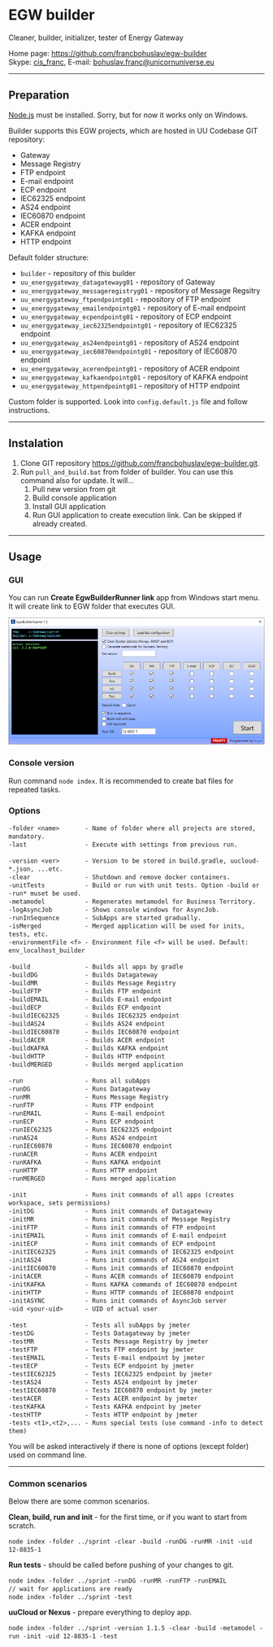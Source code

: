 # EGW builder

Cleaner, builder, initializer, tester of Energy Gateway

Home page: <https://github.com/francbohuslav/egw-builder>  
Skype: [cis_franc](skype:cis_franc), E-mail: [bohuslav.franc@unicornuniverse.eu](bohuslav.franc@unicornuniverse.eu)

---

## Preparation

[Node.js](https://nodejs.org/) must be installed. Sorry, but for now it works only on Windows.

Builder supports this EGW projects, which are hosted in UU Codebase GIT repository:

- Gateway
- Message Registry
- FTP endpoint
- E-mail endpoint
- ECP endpoint
- IEC62325 endpoint
- AS24 endpoint
- IEC60870 endpoint
- ACER endpoint
- KAFKA endpoint
- HTTP endpoint

Default folder structure:

- `builder` - repository of this builder
- `uu_energygateway_datagatewayg01` - repository of Gateway
- `uu_energygateway_messageregistryg01` - repository of Message Regsitry
- `uu_energygateway_ftpendpointg01` - repository of FTP endpoint
- `uu_energygateway_emailendpointg01` - repository of E-mail endpoint
- `uu_energygateway_ecpendpointg01` - repository of ECP endpoint
- `uu_energygateway_iec62325endpointg01` - repository of IEC62325 endpoint
- `uu_energygateway_as24endpointg01` - repository of AS24 endpoint
- `uu_energygateway_iec60870endpointg01` - repository of IEC60870 endpoint
- `uu_energygateway_acerendpointg01` - repository of ACER endpoint
- `uu_energygateway_kafkaendpointg01` - repository of KAFKA endpoint
- `uu_energygateway_httpendpointg01` - repository of HTTP endpoint

Custom folder is supported. Look into `config.default.js` file and follow instructions.

---

## Instalation

1. Clone GIT repository https://github.com/francbohuslav/egw-builder.git.
2. Run `pull_and_build.bat` from folder of builder. You can use this command also for update. It will...
   1. Pull new version from git
   2. Build console application
   3. Install GUI application
   4. Run GUI application to create execution link. Can be skipped if already created.

---

## Usage

### GUI

You can run **Create EgwBuilderRunner link** app from Windows start menu. It will create link to EGW folder that executes GUI.

![GUI screenshot](GUI-screenshot.png)

### Console version

Run command `node index`. It is recommended to create bat files for repeated tasks.

### Options

    -folder <name>       - Name of folder where all projects are stored, mandatory.
    -last                - Execute with settings from previous run.

    -version <ver>       - Version to be stored in build.gradle, uucloud-*.json, ...etc.
    -clear               - Shutdown and remove docker containers.
    -unitTests           - Build or run with unit tests. Option -build or -run* muset be used.
    -metamodel           - Regenerates metamodel for Business Territory.
    -logAsyncJob         - Shows console windows for AsyncJob.
    -runInSequence       - SubApps are started gradually.
    -isMerged            - Merged application will be used for inits, tests, etc.
    -environmentFile <f> - Environment file <f> will be used. Default: env_localhost_builder

    -build               - Builds all apps by gradle
    -buildDG             - Builds Datagateway
    -buildMR             - Builds Message Registry
    -buildFTP            - Builds FTP endpoint
    -buildEMAIL          - Builds E-mail endpoint
    -buildECP            - Builds ECP endpoint
    -buildIEC62325       - Builds IEC62325 endpoint
    -buildAS24           - Builds AS24 endpoint
    -buildIEC60870       - Builds IEC60870 endpoint
    -buildACER           - Builds ACER endpoint
    -buildKAFKA          - Builds KAFKA endpoint
    -buildHTTP           - Builds HTTP endpoint
    -buildMERGED         - Builds merged application

    -run                 - Runs all subApps
    -runDG               - Runs Datagateway
    -runMR               - Runs Message Registry
    -runFTP              - Runs FTP endpoint
    -runEMAIL            - Runs E-mail endpoint
    -runECP              - Runs ECP endpoint
    -runIEC62325         - Runs IEC62325 endpoint
    -runAS24             - Runs AS24 endpoint
    -runIEC60870         - Runs IEC60870 endpoint
    -runACER             - Runs ACER endpoint
    -runKAFKA            - Runs KAFKA endpoint
    -runHTTP             - Runs HTTP endpoint
    -runMERGED           - Runs merged application

    -init                - Runs init commands of all apps (creates workspace, sets permissions)
    -initDG              - Runs init commands of Datagateway
    -initMR              - Runs init commands of Message Registry
    -initFTP             - Runs init commands of FTP endpoint
    -initEMAIL           - Runs init commands of E-mail endpoint
    -initECP             - Runs init commands of ECP endpoint
    -initIEC62325        - Runs init commands of IEC62325 endpoint
    -initAS24            - Runs init commands of AS24 endpoint
    -initIEC60870        - Runs init commands of IEC60870 endpoint
    -initACER            - Runs ACER commands of IEC60870 endpoint
    -initKAFKA           - Runs KAFKA commands of IEC60870 endpoint
    -initHTTP            - Runs HTTP commands of IEC60870 endpoint
    -initASYNC           - Runs init commands of AsyncJob server
    -uid <your-uid>      - UID of actual user

    -test                - Tests all subApps by jmeter
    -testDG              - Tests Datagateway by jmeter
    -testMR              - Tests Message Registry by jmeter
    -testFTP             - Tests FTP endpoint by jmeter
    -testEMAIL           - Tests E-mail endpoint by jmeter
    -testECP             - Tests ECP endpoint by jmeter
    -testIEC62325        - Tests IEC62325 endpoint by jmeter
    -testAS24            - Tests AS24 endpoint by jmeter
    -testIEC60870        - Tests IEC60870 endpoint by jmeter
    -testACER            - Tests ACER endpoint by jmeter
    -testKAFKA           - Tests KAFKA endpoint by jmeter
    -testHTTP            - Tests HTTP endpoint by jmeter
    -tests <t1>,<t2>,... - Runs special tests (use command -info to detect them)

You will be asked interactively if there is none of options (except folder) used on command line.

---

### Common scenarios

Below there are some common scenarios.

**Clean, build, run and init** - for the first time, or if you want to start from scratch.

    node index -folder ../sprint -clear -build -runDG -runMR -init -uid 12-8835-1

**Run tests** - should be called before pushing of your changes to git.

    node index -folder ../sprint -runDG -runMR -runFTP -runEMAIL
    // wait for applications are ready
    node index -folder ../sprint -test

**uuCloud or Nexus** - prepare everything to deploy app.

    node index -folder ../sprint -version 1.1.5 -clear -build -metamodel -run -init -uid 12-8835-1 -test

